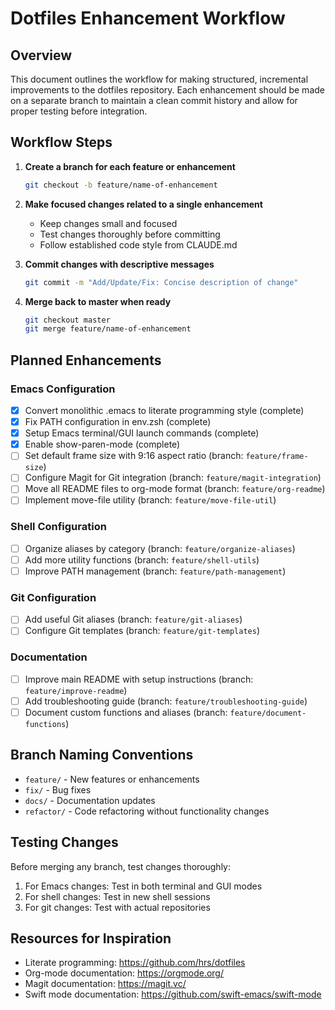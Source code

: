 # Dotfiles Enhancement Workflow

## Overview
This document outlines the workflow for making structured, incremental improvements to the dotfiles repository. Each enhancement should be made on a separate branch to maintain a clean commit history and allow for proper testing before integration.

## Workflow Steps

1. **Create a branch for each feature or enhancement**
   ```bash
   git checkout -b feature/name-of-enhancement
   ```

2. **Make focused changes related to a single enhancement**
   - Keep changes small and focused
   - Test changes thoroughly before committing
   - Follow established code style from CLAUDE.md

3. **Commit changes with descriptive messages**
   ```bash
   git commit -m "Add/Update/Fix: Concise description of change"
   ```

4. **Merge back to master when ready**
   ```bash
   git checkout master
   git merge feature/name-of-enhancement
   ```

## Planned Enhancements

### Emacs Configuration
- [x] Convert monolithic .emacs to literate programming style (complete)
- [x] Fix PATH configuration in env.zsh (complete)
- [x] Setup Emacs terminal/GUI launch commands (complete)
- [x] Enable show-paren-mode (complete)
- [ ] Set default frame size with 9:16 aspect ratio (branch: `feature/frame-size`)
- [ ] Configure Magit for Git integration (branch: `feature/magit-integration`)
- [ ] Move all README files to org-mode format (branch: `feature/org-readme`)
- [ ] Implement move-file utility (branch: `feature/move-file-util`)

### Shell Configuration
- [ ] Organize aliases by category (branch: `feature/organize-aliases`)
- [ ] Add more utility functions (branch: `feature/shell-utils`)
- [ ] Improve PATH management (branch: `feature/path-management`)

### Git Configuration
- [ ] Add useful Git aliases (branch: `feature/git-aliases`)
- [ ] Configure Git templates (branch: `feature/git-templates`)

### Documentation
- [ ] Improve main README with setup instructions (branch: `feature/improve-readme`)
- [ ] Add troubleshooting guide (branch: `feature/troubleshooting-guide`)
- [ ] Document custom functions and aliases (branch: `feature/document-functions`)

## Branch Naming Conventions
- `feature/` - New features or enhancements
- `fix/` - Bug fixes
- `docs/` - Documentation updates
- `refactor/` - Code refactoring without functionality changes

## Testing Changes
Before merging any branch, test changes thoroughly:
1. For Emacs changes: Test in both terminal and GUI modes
2. For shell changes: Test in new shell sessions
3. For git changes: Test with actual repositories

## Resources for Inspiration
- Literate programming: https://github.com/hrs/dotfiles
- Org-mode documentation: https://orgmode.org/
- Magit documentation: https://magit.vc/
- Swift mode documentation: https://github.com/swift-emacs/swift-mode